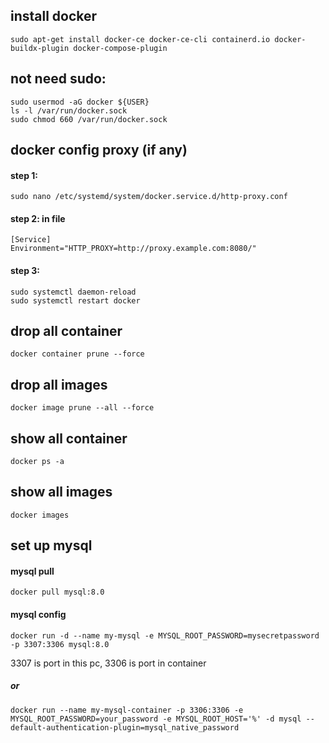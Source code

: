 ## install docker
    sudo apt-get install docker-ce docker-ce-cli containerd.io docker-buildx-plugin docker-compose-plugin
## not need sudo:
    sudo usermod -aG docker ${USER}
    ls -l /var/run/docker.sock
    sudo chmod 660 /var/run/docker.sock
## docker config proxy (if any)
#### step 1:
    sudo nano /etc/systemd/system/docker.service.d/http-proxy.conf
#### step 2: in file
    [Service]
    Environment="HTTP_PROXY=http://proxy.example.com:8080/"
#### step 3:
    sudo systemctl daemon-reload
    sudo systemctl restart docker
## drop all container
    docker container prune --force
## drop all images
    docker image prune --all --force
## show all container
    docker ps -a
## show all images
    docker images
## set up mysql
#### mysql pull
    docker pull mysql:8.0
#### mysql config
    docker run -d --name my-mysql -e MYSQL_ROOT_PASSWORD=mysecretpassword -p 3307:3306 mysql:8.0
3307 is port in this pc, 3306 is port in container
##### or
    docker run --name my-mysql-container -p 3306:3306 -e MYSQL_ROOT_PASSWORD=your_password -e MYSQL_ROOT_HOST='%' -d mysql --default-authentication-plugin=mysql_native_password

